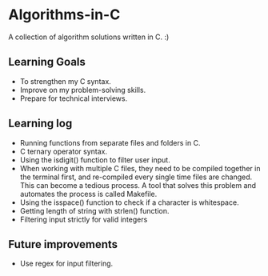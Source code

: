 # Algorithms-in-C
A collection of algorithm solutions written in C. :) 

## Learning Goals
- To strengthen my C syntax.
- Improve on my problem-solving skills.
- Prepare for technical interviews.

## Learning log
- Running functions from separate files and folders in C.
- C ternary operator syntax.
- Using the isdigit() function to filter user input.
- When working with multiple C files, they need to be compiled together in the terminal first, and re-compiled every single time files are changed. This can become a tedious process. A tool that solves this problem and automates the process is called Makefile.
- Using the isspace() function to check if a character is whitespace.
- Getting length of string with strlen() function.
- Filtering input strictly for valid integers

## Future improvements
- Use regex for input filtering.
